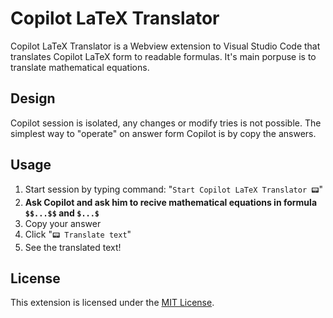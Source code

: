 # Copilot LaTeX Translator

Copilot LaTeX Translator is a Webview extension to Visual Studio Code that translates Copilot LaTeX form to readable formulas. It's main porpuse is to translate mathematical equations.

## Design

Copilot session is isolated, any changes or modify tries is not possible. The simplest way to "operate" on answer form Copilot is by copy the answers.

## Usage

1. Start session by typing command: "`Start Copilot LaTeX Translator 📟`"
2. **Ask Copilot and ask him to recive mathematical equations in formula `$$...$$` and `$...$`**
3. Copy your answer 
4. Click "`📟 Translate text`"
5. See the translated text!

## License

This extension is licensed under the [MIT License](LICENSE).
